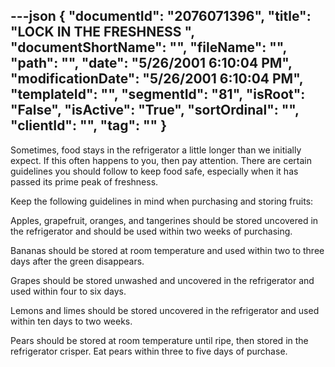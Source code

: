---json
{
  "documentId": "2076071396",
  "title": "LOCK IN THE FRESHNESS        ",
  "documentShortName": "",
  "fileName": "",
  "path": "",
  "date": "5/26/2001 6:10:04 PM",
  "modificationDate": "5/26/2001 6:10:04 PM",
  "templateId": "",
  "segmentId": "81",
  "isRoot": "False",
  "isActive": "True",
  "sortOrdinal": "",
  "clientId": "",
  "tag": ""
}
---

Sometimes, food stays in the refrigerator a little longer than we initially expect. If this often happens to you, then pay attention. There are certain guidelines you should follow to keep food safe, especially when it has passed its prime peak of freshness.

Keep the following guidelines in mind when purchasing and storing fruits:

Apples, grapefruit, oranges, and tangerines should be stored uncovered in the refrigerator and should be used within two weeks of purchasing.

Bananas should be stored at room temperature and used within two to three days after the green disappears.

Grapes should be stored unwashed and uncovered in the refrigerator and used within four to six days.

Lemons and limes should be stored uncovered in the refrigerator and used within ten days to two weeks.

Pears should be stored at room temperature until ripe, then stored in the refrigerator crisper. Eat pears within three to five days of purchase.

